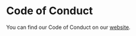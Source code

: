 # Code of Conduct

You can find our Code of Conduct on our [website](https://www.scikit-time.org/en/latest/get_involved/code_of_conduct.html).

